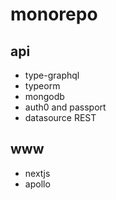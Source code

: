 # monorepo
## api
* type-graphql
* typeorm
* mongodb
* auth0 and passport
* datasource REST

## www
* nextjs
* apollo

